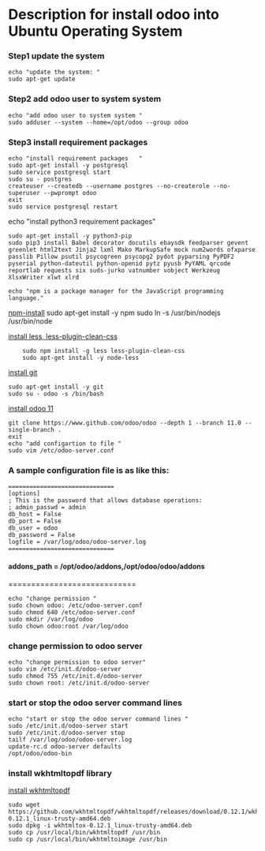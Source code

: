 # Description for install odoo into Ubuntu Operating System

### Step1 update the system 
```
echo "update the system: "
sudo apt-get update
```


### Step2  add odoo user to system system 

    echo "add odoo user to system system "
    sudo adduser --system --home=/opt/odoo --group odoo
### Step3 install requirement packages  

    echo "install requirement packages   "
    sudo apt-get install -y postgresql
    sudo service postgresql start
    sudo su - postgres
    createuser --createdb --username postgres --no-createrole --no-superuser --pwprompt odoo
    exit
    sudo service postgresql restart

echo "install  python3 requirement packages"

    sudo apt-get install -y python3-pip
    sudo pip3 install Babel decorator docutils ebaysdk feedparser gevent greenlet html2text Jinja2 lxml Mako MarkupSafe mock num2words ofxparse passlib Pillow psutil psycogreen psycopg2 pydot pyparsing PyPDF2 pyserial python-dateutil python-openid pytz pyusb PyYAML qrcode reportlab requests six suds-jurko vatnumber vobject Werkzeug XlsxWriter xlwt xlrd

    echo "npm is a package manager for the JavaScript programming language."

 [npm-install](https://docs.npmjs.com/cli/install.html)
        sudo apt-get install -y npm
        sudo ln -s /usr/bin/nodejs /usr/bin/node
        
[install less, less-plugin-clean-css](https://github.com/less/less-plugin-clean-css)

        sudo npm install -g less less-plugin-clean-css
        sudo apt-get install -y node-less 

[install git](https://git-scm.com/download/linux)


    sudo apt-get install -y git
    sudo su - odoo -s /bin/bash
    
[install odoo 11](https://github.com/odoo/odoo)
    
    git clone https://www.github.com/odoo/odoo --depth 1 --branch 11.0 --single-branch . 
    exit
    echo "add configartion to file "
    sudo vim /etc/odoo-server.conf

### A sample configuration file is as like this:

    ==============================
    [options]
    ; This is the password that allows database operations:
    ; admin_passwd = admin
    db_host = False
    db_port = False
    db_user = odoo
    db_password = False
    logfile = /var/log/odoo/odoo-server.log
    ==============================
    
#### addons_path = /opt/odoo/addons,/opt/odoo/odoo/addons
============================

   

    echo "change permission "
    sudo chown odoo: /etc/odoo-server.conf
    sudo chmod 640 /etc/odoo-server.conf
    sudo mkdir /var/log/odoo
    sudo chown odoo:root /var/log/odoo
    
### change permission to odoo server

    echo "change permission to odoo server"
    sudo vim /etc/init.d/odoo-server
    sudo chmod 755 /etc/init.d/odoo-server
    sudo chown root: /etc/init.d/odoo-server

### start or stop the odoo server command lines

    echo "start or stop the odoo server command lines "
    sudo /etc/init.d/odoo-server start
    sudo /etc/init.d/odoo-server stop
    tailf /var/log/odoo/odoo-server.log
    update-rc.d odoo-server defaults
    /opt/odoo/odoo-bin

### install wkhtmltopdf library 
[install wkhtmltopdf](https://wkhtmltopdf.org/)

    

    sudo wget https://github.com/wkhtmltopdf/wkhtmltopdf/releases/download/0.12.1/wkhtmltox-0.12.1_linux-trusty-amd64.deb
    sudo dpkg -i wkhtmltox-0.12.1_linux-trusty-amd64.deb
    sudo cp /usr/local/bin/wkhtmltopdf /usr/bin
    sudo cp /usr/local/bin/wkhtmltoimage /usr/bin




